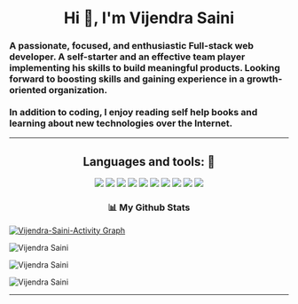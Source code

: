 <h1 align="center">Hi 👋, I'm Vijendra Saini</h1>

<h3 align="left">
A passionate, focused, and enthusiastic Full-stack web developer. A self-starter and an effective team player implementing his skills to build meaningful products. Looking forward to boosting skills and gaining experience in a growth-oriented organization.
<br/>
<br>
In addition to coding, I enjoy reading self help books and learning about new technologies over the Internet.
</h3>
<hr />

<h2 align="center">Languages and tools: 🧰</h2>

<div align="center">
  <img src="https://img.shields.io/badge/Git-F05032?style=for-the-badge&logo=git&logoColor=white" />
  <img src="https://img.shields.io/badge/HTML5-E34F26?style=for-the-badge&logo=html5&logoColor=white" />
  <img src="https://img.shields.io/badge/CSS3-1572B6?style=for-the-badge&logo=css3&logoColor=white" />
  <img src="https://img.shields.io/badge/JavaScript-323330?style=for-the-badge&logo=javascript&logoColor=F7DF1E" />
  <img src="https://img.shields.io/badge/Node.js-339933?style=for-the-badge&logo=nodedotjs&logoColor=white" />
  <img src="https://img.shields.io/badge/Express.js-000000?style=for-the-badge&logo=express&logoColor=white" />
  <img src="https://img.shields.io/badge/MongoDB-4EA94B?style=for-the-badge&logo=mongodb&logoColor=white" />
  <img src="https://img.shields.io/badge/redis-%23DD0031.svg?&style=for-the-badge&logo=redis&logoColor=white" />
  <img src="https://img.shields.io/badge/React-20232A?style=for-the-badge&logo=react&logoColor=61DAFB" />
  <img src="https://img.shields.io/badge/Redux-593D88?style=for-the-badge&logo=redux&logoColor=white" />
</div>

<h3 align="center"> 📊 My Github Stats</h3>
<a href="https://github.com/vijendrasaini/github-readme-activity-graph"><img alt="Vijendra-Saini-Activity Graph" src="https://activity-graph.herokuapp.com/graph?username=vijendrasaini&bg_color=0D1117&color=e8f4fd&line=f98c03&point=FFFFFF&hide_border=true" /></a>
<p><img align="center" src="https://github-readme-stats.vercel.app/api/top-langs?username=vijendrasaini&show_icons=true&locale=en&layout=compact&theme=dark&ring=FFB19A&hide_border=true&currStreakNum=F6A085&fire=F6A085&currStreakLabel=F6A085" alt="Vijendra Saini" /></p>

<p><img align="center" src="https://github-readme-stats.vercel.app/api?username=vijendrasaini&show_icons=true&locale=en&theme=dark&ring=FFB19A&hide_border=true&currStreakNum=F6A085&fire=F6A085&currStreakLabel=F6A085" alt="Vijendra Saini" /></p>

<p><img align="center" src="https://github-readme-streak-stats.herokuapp.com/?user=vijendrasaini&theme=dark&ring=FFB19A&hide_border=true&currStreakNum=F6A085&fire=F6A085&currStreakLabel=F6A085" alt="Vijendra Saini" /></p>

<hr />


